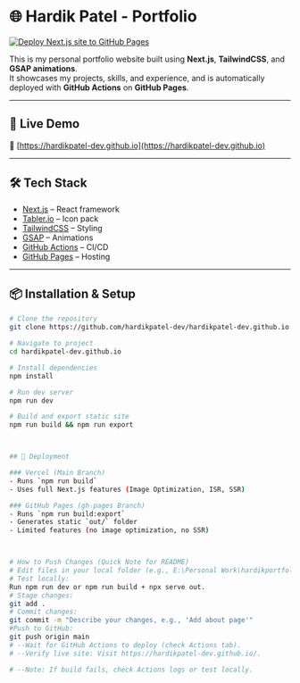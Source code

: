 # 🌐 Hardik Patel - Portfolio

[![Deploy Next.js site to GitHub Pages](https://github.com/hardikpatel-dev/hardikpatel-dev.github.io/actions/workflows/deploy.yml/badge.svg)](https://github.com/hardikpatel-dev/hardikpatel-dev.github.io/actions/workflows/deploy.yml)


This is my personal portfolio website built using **Next.js**, **TailwindCSS**, and **GSAP animations**.  
It showcases my projects, skills, and experience, and is automatically deployed with **GitHub Actions** on **GitHub Pages**.

---

## 🚀 Live Demo
🔗 [https://hardikpatel-dev.github.io](https://hardikpatel-dev.github.io)

---

## 🛠 Tech Stack
- [Next.js](https://nextjs.org/) – React framework
- [Tabler.io](https://tabler.io/icons) – Icon pack
- [TailwindCSS](https://tailwindcss.com/) – Styling
- [GSAP](https://greensock.com/gsap/) – Animations
- [GitHub Actions](https://github.com/features/actions) – CI/CD
- [GitHub Pages](https://pages.github.com/) – Hosting

---

## 📦 Installation & Setup

```bash
# Clone the repository
git clone https://github.com/hardikpatel-dev/hardikpatel-dev.github.io.git

# Navigate to project
cd hardikpatel-dev.github.io

# Install dependencies
npm install

# Run dev server
npm run dev

# Build and export static site
npm run build && npm run export



## 🚀 Deployment

### Vercel (Main Branch)
- Runs `npm run build`
- Uses full Next.js features (Image Optimization, ISR, SSR)

### GitHub Pages (gh-pages Branch)
- Runs `npm run build:export`
- Generates static `out/` folder
- Limited features (no image optimization, no SSR)



# How to Push Changes (Quick Note for README)
# Edit files in your local folder (e.g., E:\Personal Work\hardikportfolio).
# Test locally: 
Run npm run dev or npm run build + npx serve out.
# Stage changes:
git add .
# Commit changes: 
git commit -m "Describe your changes, e.g., 'Add about page'"
#Push to GitHub: 
git push origin main
# --Wait for GitHub Actions to deploy (check Actions tab).
# --Verify live site: Visit https://hardikpatel-dev.github.io/.

# --Note: If build fails, check Actions logs or test locally.